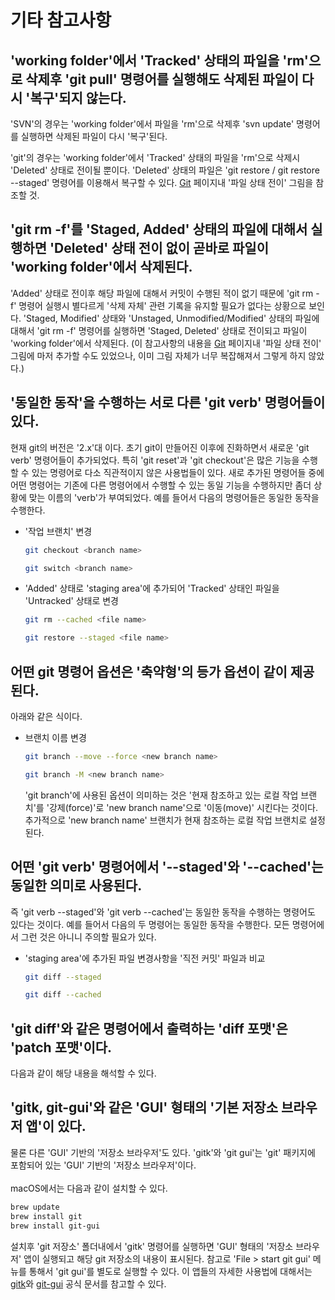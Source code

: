 # 기타 참고사항

## 'working folder'에서 'Tracked' 상태의 파일을 'rm'으로 삭제후 'git pull' 명령어를 실행해도 삭제된 파일이 다시 '복구'되지 않는다.

'SVN'의 경우는 'working folder'에서 파일을 'rm'으로 삭제후 'svn update' 명령어를 실행하면 삭제된 파일이 다시 '복구'된다.

'git'의 경우는 'working folder'에서 'Tracked' 상태의 파일을 'rm'으로 삭제시 'Deleted' 상태로 전이될 뿐이다. 'Deleted' 상태의 파일은
'git restore / git restore --staged' 명령어를 이용해서 복구할 수 있다. [Git](_Git.md) 페이지내 '파일 상태 전이' 그림을 참조할 것.

## 'git rm -f'를 'Staged, Added' 상태의 파일에 대해서 실행하면 'Deleted' 상태 전이 없이 곧바로 파일이 'working folder'에서 삭제된다.

'Added' 상태로 전이후 해당 파일에 대해서 커밋이 수행된 적이 없기 때문에 'git rm -f' 명령어 실행시 별다르게 '삭제 자체' 관련 기록을 유지할 필요가 없다는
상황으로 보인다. 'Staged, Modified' 상태와 'Unstaged, Unmodified/Modified' 상태의 파일에 대해서 'git rm -f' 명령어를 실행하면
'Staged, Deleted' 상태로 전이되고 파일이 'working folder'에서 삭제된다. (이 참고사항의 내용을 [Git](_Git.md) 페이지내 '파일 상태 전이' 그림에
마저 추가할 수도 있었으나, 이미 그림 자체가 너무 복잡해져서 그렇게 하지 않았다.)

## '동일한 동작'을 수행하는 서로 다른 'git verb' 명령어들이 있다.

현재 git의 버전은 '2.x'대 이다. 초기 git이 만들어진 이후에 진화하면서 새로운 'git verb' 명령어들이 추가되었다.
특히 'git reset'과 'git checkout'은 많은 기능을 수행할 수 있는 명령어로 다소 직관적이지 않은 사용법들이 있다.
새로 추가된 명령어들 중에 어떤 명령어는 기존에 다른 명령어에서 수행할 수 있는 동일 기능을 수행하지만 좀더 상황에 맞는 이름의 'verb'가 부여되었다.
예를 들어서 다음의 명령어들은 동일한 동작을 수행한다.

 * '작업 브랜치' 변경
    ```bash
    git checkout <branch name>
    ```

    ```bash
    git switch <branch name>
    ``` 

 * 'Added' 상태로 'staging area'에 추가되어 'Tracked' 상태인 파일을 'Untracked' 상태로 변경
    ```bash
    git rm --cached <file name>
    ```

    ```bash
    git restore --staged <file name>
    ```

## 어떤 git 명령어 옵션은 '축약형'의 등가 옵션이 같이 제공된다.

아래와 같은 식이다.
 * 브랜치 이름 변경
   ```bash
   git branch --move --force <new branch name>
   ```

   ```bash
   git branch -M <new branch name>
   ```
   'git branch'에 사용된 옵션이 의미하는 것은 '현재 참조하고 있는 로컬 작업 브랜치'를 '강제(force)'로 'new branch name'으로
   '이동(move)' 시킨다는 것이다. 추가적으로 'new branch name' 브랜치가 현재 참조하는 로컬 작업 브랜치로 설정된다.

## 어떤 'git verb' 명령어에서 '--staged'와 '--cached'는 동일한 의미로 사용된다.

즉 'git verb --staged'와 'git verb --cached'는 동일한 동작을 수행하는 명령어도 있다는 것이다.
예를 들어서 다음의 두 명령어는 동일한 동작을 수행한다. 모든 명령어에서 그런 것은 아니니 주의할 필요가 있다.

 * 'staging area'에 추가된 파일 변경사항을 '직전 커밋' 파일과 비교
    ```bash
    git diff --staged
    ```

    ```bash
    git diff --cached
    ```

## 'git diff'와 같은 명령어에서 출력하는 'diff 포맷'은 'patch 포맷'이다.

다음과 같이 해당 내용을 해석할 수 있다.

## 'gitk, git-gui'와 같은 'GUI' 형태의 '기본 저장소 브라우저 앱'이 있다.

물론 다른 'GUI' 기반의 '저장소 브라우저'도 있다. 'gitk'와 'git gui'는 'git' 패키지에 포함되어 있는 'GUI' 기반의 '저장소 브라우저'이다.<br/><br/>
macOS에서는 다음과 같이 설치할 수 있다.

```bash
brew update
brew install git
brew install git-gui
```

설치후 'git 저장소' 폴더내에서 'gitk' 명령어를 실행하면 'GUI' 형태의 '저장소 브라우저' 앱이 실행되고 해당 git 저장소의 내용이 표시된다.
참고로 'File > start git gui' 메뉴를 통해서 'git gui'를 별도로 실행할 수 있다. 이 앱들의 자세한 사용법에 대해서는
[gitk](https://git-scm.com/docs/gitk)와 [git-gui](https://git-scm.com/docs/git-gui) 공식 문서를 참고할 수 있다.
